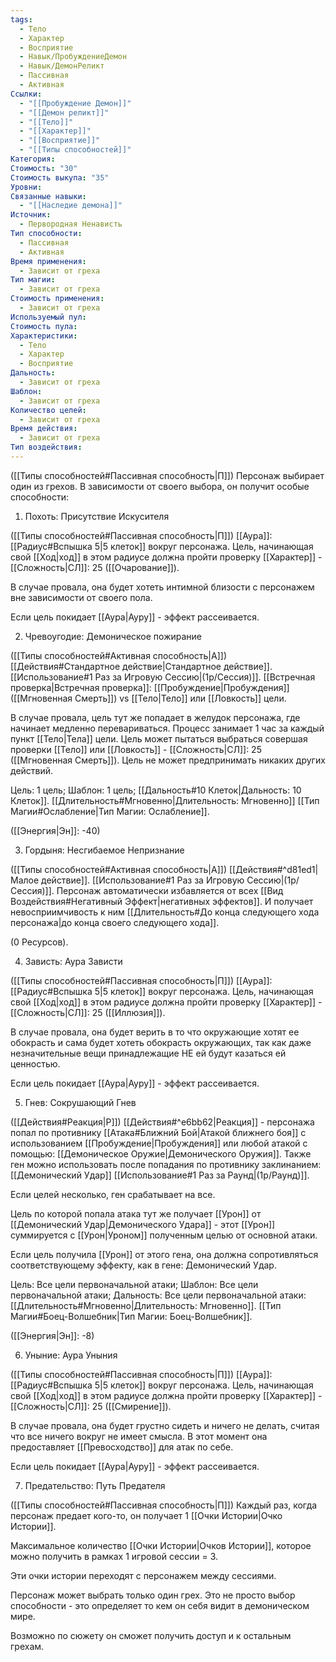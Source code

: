 ```yaml
---
tags:
  - Тело
  - Характер
  - Восприятие
  - Навык/ПробуждениеДемон
  - Навык/ДемонРеликт
  - Пассивная
  - Активная
Ссылки:
  - "[[Пробуждение Демон]]"
  - "[[Демон реликт]]"
  - "[[Тело]]"
  - "[[Характер]]"
  - "[[Восприятие]]"
  - "[[Типы способностей]]"
Категория: 
Стоимость: "30"
Стоимость выкупа: "35"
Уровни: 
Связанные навыки:
  - "[[Наследие демона]]"
Источник:
  - Первородная Ненависть
Тип способности:
  - Пассивная
  - Активная
Время применения:
  - Зависит от греха
Тип магии:
  - Зависит от греха
Стоимость применения:
  - Зависит от греха
Используемый пул: 
Стоимость пула: 
Характеристики:
  - Тело
  - Характер
  - Восприятие
Дальность:
  - Зависит от греха
Шаблон:
  - Зависит от греха
Количество целей:
  - Зависит от греха
Время действия:
  - Зависит от греха
Тип воздействия: 
---
```

([[Типы способностей#Пассивная способность|П]]) Персонаж выбирает один из грехов. В зависимости от своего выбора, он получит особые способности:

1. Похоть: Присутствие Искусителя

([[Типы способностей#Пассивная способность|П]]) [[Аура]]: [[Радиус#Вспышка 5|5 клеток]] вокруг персонажа. Цель, начинающая свой [[Ход|ход]] в этом радиусе должна пройти проверку [[Характер]] - [[Сложность|СЛ]]: 25 ([[Очарование]]). 

В случае провала, она будет хотеть интимной близости с персонажем вне зависимости от своего пола. 

Если цель покидает [[Аура|Ауру]] - эффект рассеивается.

2. Чревоугодие: Демоническое пожирание

([[Типы способностей#Активная способность|А]]) [[Действия#Стандартное действие|Стандартное действие]]. [[Использование#1 Раз за Игровую Сессию|(1р/Сессия)]]. [[Встречная проверка|Встречная проверка]]: [[Пробуждение|Пробуждения]] ([[Мгновенная Смерть]]) vs [[Тело|Тело]] или [[Ловкость]] цели. 

В случае провала, цель тут же попадает в желудок персонажа, где начинает медленно перевариваться. Процесс занимает 1 час за каждый пункт [[Тело|Тела]] цели. Цель может пытаться выбраться совершая проверки [[Тело]] или [[Ловкость]] - [[Сложность|СЛ]]: 25 ([[Мгновенная Смерть]]). Цель не может предпринимать никаких других действий. 

Цель: 1 цель; Шаблон: 1 цель; [[Дальность#10 Клеток|Дальность: 10 Клеток]]. [[Длительность#Мгновенно|Длительность: Мгновенно]]
[[Тип Магии#Ослабление|Тип Магии: Ослабление]].

([[Энергия|Эн]]: -40)

3. Гордыня: Несгибаемое Непризнание

([[Типы способностей#Активная способность|А]]) [[Действия#^d81ed1|Малое действие]]. [[Использование#1 Раз за Игровую Сессию|(1р/Сессия)]]. Персонаж автоматически избавляется от всех [[Вид Воздействия#Негативный Эффект|негативных эффектов]]. И получает невосприимчивость к ним [[Длительность#До конца следующего хода персонажа|до конца своего следующего хода]]. 

(0 Ресурсов).

4. Зависть: Аура Зависти

([[Типы способностей#Пассивная способность|П]]) [[Аура]]: [[Радиус#Вспышка 5|5 клеток]] вокруг персонажа. Цель, начинающая свой [[Ход|ход]] в этом радиусе должна пройти проверку [[Характер]] - [[Сложность|СЛ]]: 25 ([[Иллюзия]]). 

В случае провала, она будет верить в то что окружающие хотят ее обокрасть и сама  будет хотеть обокрасть окружающих, так как даже незначительные вещи принадлежащие НЕ ей будут казаться ей ценностью. 

Если цель покидает [[Аура|Ауру]] - эффект рассеивается.

5. Гнев: Сокрушающий Гнев

([[Действия#Реакция|Р]]) [[Действия#^e6bb62|Реакция]] - персонажа попал по противнику  [[Атака#Ближний Бой|Атакой ближнего боя]] с использованием [[Пробуждение|Пробуждения]] или любой атакой с помощью: [[Демоническое Оружие|Демонического Оружия]]. Также ген можно использовать после попадания по противнику заклинанием: [[Демонический Удар]] [[Использование#1 Раз за Раунд|(1р/Раунд)]]. 

Если целей несколько, ген срабатывает на все. 

Цель по которой попала атака тут же получает [[Урон]] от [[Демонический Удар|Демонического Удара]] - этот [[Урон]] суммируется с [[Урон|Уроном]] полученным целью от основной атаки.  

Если цель получила [[Урон]] от этого гена, она должна сопротивляться соответствующему эффекту, как в гене: Демонический Удар.

Цель: Все цели первоначальной атаки; Шаблон: Все цели первоначальной атаки; Дальность: Все цели первоначальной атаки:  [[Длительность#Мгновенно|Длительность: Мгновенно]]. [[Тип Магии#Боец-Волшебник|Тип Магии: Боец-Волшебник]].

([[Энергия|Эн]]: -8)

6. Уныние: Аура Уныния

([[Типы способностей#Пассивная способность|П]]) [[Аура]]: [[Радиус#Вспышка 5|5 клеток]] вокруг персонажа. Цель, начинающая свой [[Ход|ход]] в этом радиусе должна пройти проверку [[Характер]] - [[Сложность|СЛ]]: 25 ([[Смирение]]). 

В случае провала, она будет грустно сидеть и ничего не делать, считая что все ничего вокруг не имеет смысла. В этот момент она предоставляет [[Превосходство]] для атак по себе. 

Если цель покидает [[Аура|Ауру]] - эффект рассеивается.

7. Предательство: Путь Предателя

([[Типы способностей#Пассивная способность|П]]) Каждый раз, когда персонаж предает кого-то, он получает 1 [[Очки Истории|Очко Истории]].

Максимальное количество [[Очки Истории|Очков Истории]], которое можно получить в рамках 1 игровой сессии = 3. 

Эти очки истории переходят с персонажем между сессиями. 

Персонаж может выбрать только один грех. Это не просто выбор способности - это определяет то кем он себя видит в демоническом мире.

Возможно по сюжету он сможет получить доступ и к остальным грехам. 


